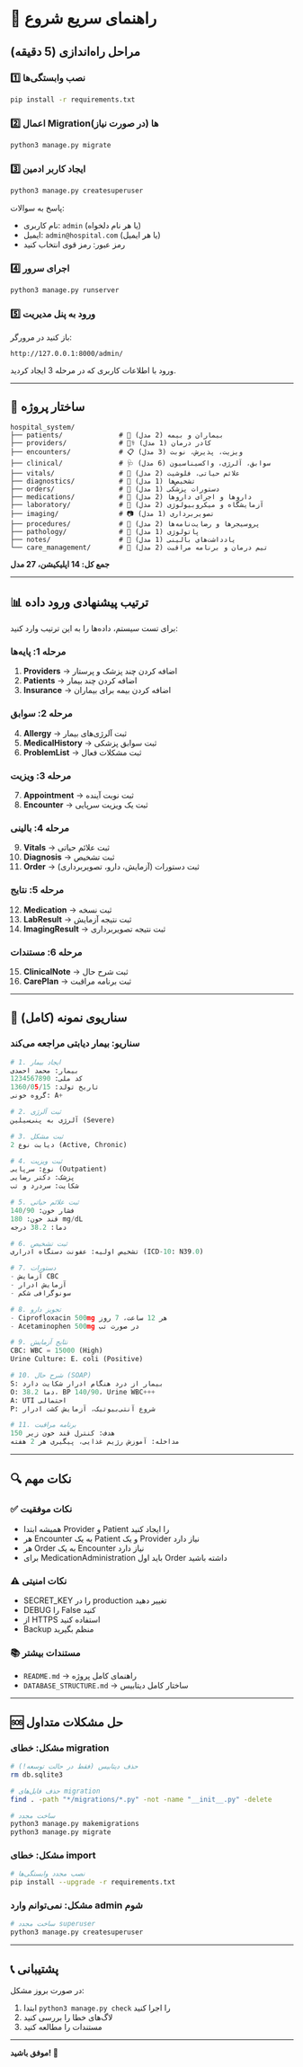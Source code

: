 # 🚀 راهنمای سریع شروع

## مراحل راه‌اندازی (5 دقیقه)

### 1️⃣ نصب وابستگی‌ها
```bash
pip install -r requirements.txt
```

### 2️⃣ اعمال Migration‌ها (در صورت نیاز)
```bash
python3 manage.py migrate
```

### 3️⃣ ایجاد کاربر ادمین
```bash
python3 manage.py createsuperuser
```

پاسخ به سوالات:
- نام کاربری: `admin` (یا هر نام دلخواه)
- ایمیل: `admin@hospital.com` (یا هر ایمیل)
- رمز عبور: رمز قوی انتخاب کنید

### 4️⃣ اجرای سرور
```bash
python3 manage.py runserver
```

### 5️⃣ ورود به پنل مدیریت
باز کنید در مرورگر:
```
http://127.0.0.1:8000/admin/
```

ورود با اطلاعات کاربری که در مرحله 3 ایجاد کردید.

---

## 📁 ساختار پروژه

```
hospital_system/
├── patients/              # 👥 بیماران و بیمه (2 مدل)
├── providers/             # 👨‍⚕️ کادر درمان (1 مدل)
├── encounters/            # 📋 ویزیت، پذیرش، نوبت (3 مدل)
├── clinical/              # 🩺 سوابق، آلرژی، واکسیناسیون (6 مدل)
├── vitals/                # 💓 علائم حیاتی، فلوشیت (2 مدل)
├── diagnostics/           # 🔬 تشخیص‌ها (1 مدل)
├── orders/                # 📝 دستورات پزشکی (1 مدل)
├── medications/           # 💊 داروها و اجرای داروها (2 مدل)
├── laboratory/            # 🧪 آزمایشگاه و میکروبیولوژی (2 مدل)
├── imaging/               # 📷 تصویربرداری (1 مدل)
├── procedures/            # 🏥 پروسیجرها و رضایت‌نامه‌ها (2 مدل)
├── pathology/             # 🔬 پاتولوژی (1 مدل)
├── notes/                 # 📝 یادداشت‌های بالینی (1 مدل)
└── care_management/       # 🤝 تیم درمان و برنامه مراقبت (2 مدل)
```

**جمع کل: 14 اپلیکیشن، 27 مدل**

---

## 📊 ترتیب پیشنهادی ورود داده

برای تست سیستم، داده‌ها را به این ترتیب وارد کنید:

### مرحله 1: پایه‌ها
1. **Providers** → اضافه کردن چند پزشک و پرستار
2. **Patients** → اضافه کردن چند بیمار
3. **Insurance** → اضافه کردن بیمه برای بیماران

### مرحله 2: سوابق
4. **Allergy** → ثبت آلرژی‌های بیمار
5. **MedicalHistory** → ثبت سوابق پزشکی
6. **ProblemList** → ثبت مشکلات فعال

### مرحله 3: ویزیت
7. **Appointment** → ثبت نوبت آینده
8. **Encounter** → ثبت یک ویزیت سرپایی

### مرحله 4: بالینی
9. **Vitals** → ثبت علائم حیاتی
10. **Diagnosis** → ثبت تشخیص
11. **Order** → ثبت دستورات (آزمایش، دارو، تصویربرداری)

### مرحله 5: نتایج
12. **Medication** → ثبت نسخه
13. **LabResult** → ثبت نتیجه آزمایش
14. **ImagingResult** → ثبت نتیجه تصویربرداری

### مرحله 6: مستندات
15. **ClinicalNote** → ثبت شرح حال
16. **CarePlan** → ثبت برنامه مراقبت

---

## 🎯 سناریوی نمونه (کامل)

### سناریو: بیمار دیابتی مراجعه می‌کند

```python
# 1. ایجاد بیمار
بیمار: محمد احمدی
کد ملی: 1234567890
تاریخ تولد: 1360/05/15
گروه خونی: A+

# 2. ثبت آلرژی
آلرژی به پنی‌سیلین (Severe)

# 3. ثبت مشکل
دیابت نوع 2 (Active, Chronic)

# 4. ثبت ویزیت
نوع: سرپایی (Outpatient)
پزشک: دکتر رضایی
شکایت: سردرد و تب

# 5. ثبت علائم حیاتی
فشار خون: 140/90
قند خون: 180 mg/dL
دما: 38.2 درجه

# 6. ثبت تشخیص
تشخیص اولیه: عفونت دستگاه ادراری (ICD-10: N39.0)

# 7. دستورات
- آزمایش CBC
- آزمایش ادرار
- سونوگرافی شکم

# 8. تجویز دارو
- Ciprofloxacin 500mg هر 12 ساعت، 7 روز
- Acetaminophen 500mg در صورت تب

# 9. نتایج آزمایش
CBC: WBC = 15000 (High)
Urine Culture: E. coli (Positive)

# 10. شرح حال (SOAP)
S: بیمار از درد هنگام ادرار شکایت دارد
O: دما 38.2، BP 140/90، Urine WBC+++
A: UTI احتمالی
P: شروع آنتی‌بیوتیک، آزمایش کشت ادرار

# 11. برنامه مراقبت
هدف: کنترل قند خون زیر 150
مداخله: آموزش رژیم غذایی، پیگیری هر 2 هفته
```

---

## 🔍 نکات مهم

### ✅ نکات موفقیت
- همیشه ابتدا Provider و Patient را ایجاد کنید
- هر Encounter به یک Patient و یک Provider نیاز دارد
- هر Order به یک Encounter نیاز دارد
- برای MedicationAdministration باید اول Order داشته باشید

### ⚠️ نکات امنیتی
- SECRET_KEY را در production تغییر دهید
- DEBUG را False کنید
- از HTTPS استفاده کنید
- Backup منظم بگیرید

### 📚 مستندات بیشتر
- `README.md` → راهنمای کامل پروژه
- `DATABASE_STRUCTURE.md` → ساختار کامل دیتابیس

---

## 🆘 حل مشکلات متداول

### مشکل: خطای migration
```bash
# حذف دیتابیس (فقط در حالت توسعه!)
rm db.sqlite3

# حذف فایل‌های migration
find . -path "*/migrations/*.py" -not -name "__init__.py" -delete

# ساخت مجدد
python3 manage.py makemigrations
python3 manage.py migrate
```

### مشکل: خطای import
```bash
# نصب مجدد وابستگی‌ها
pip install --upgrade -r requirements.txt
```

### مشکل: نمی‌توانم وارد admin شوم
```bash
# ساخت مجدد superuser
python3 manage.py createsuperuser
```

---

## 📞 پشتیبانی

در صورت بروز مشکل:
1. ابتدا `python3 manage.py check` را اجرا کنید
2. لاگ‌های خطا را بررسی کنید
3. مستندات را مطالعه کنید

---

**موفق باشید! 🎉**
